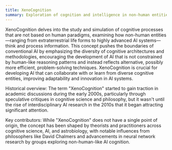 ```yaml
---
title: XenoCognition
summary: Exploration of cognition and intelligence in non-human entities, both biological and artificial, to broaden understanding of varied cognitive processes.
---
```


XenoCognition delves into the study and simulation of cognitive processes that are not based on human paradigms, examining how non-human entities—ranging from extraterrestrial life forms to highly advanced AI systems—think and process information. This concept pushes the boundaries of conventional AI by emphasizing the diversity of cognitive architectures and methodologies, encouraging the development of AI that is not constrained by human-like reasoning patterns and instead reflects alternative, possibly more efficient, problem-solving techniques. XenoCognition is crucial for developing AI that can collaborate with or learn from diverse cognitive entities, improving adaptability and innovation in AI systems.

Historical overview: The term "XenoCognition" started to gain traction in academic discussions during the early 2000s, particularly through speculative critiques in cognitive science and philosophy, but it wasn't until the rise of interdisciplinary AI research in the 2010s that it began attracting significant attention.

Key contributors: While "XenoCognition" does not have a single point of origin, the concept has been shaped by theorists and practitioners across cognitive science, AI, and astrobiology, with notable influences from philosophers like David Chalmers and advancements in neural network research by groups exploring non-human-like AI cognition.

